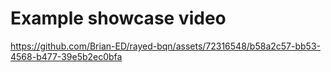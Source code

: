 # Example showcase video
https://github.com/Brian-ED/rayed-bqn/assets/72316548/b58a2c57-bb53-4568-b477-39e5b2ec0bfa
